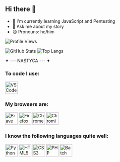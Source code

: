 ## Hi there 👋

- 🌱 I'm currently learning JavaScript and Pentesting
- 💬 Ask me about my story
- 😄 Pronouns: he/him

![Profile Views](https://komarev.com/ghpvc/?username=nastyca&label=Profile%20views&color=0085ff&style=flat)

![GitHub Stats](https://github-readme-stats.vercel.app/api?username=Nastyca&show_icons=true&theme=radical) 
![Top Langs](https://github-readme-stats.vercel.app/api/top-langs/?username=Nastyca&layout=compact&theme=radical)

✦ --- NASTYCA --- ✦

### To code I use:
<img src="https://upload.wikimedia.org/wikipedia/commons/thumb/9/9a/Visual_Studio_Code_1.35_icon.svg/1024px-Visual_Studio_Code_1.35_icon.svg.png" width="40" height="40" alt="VSCode Logo" />

### My browsers are:
<img src="https://logodownload.org/wp-content/uploads/2022/04/brave-logo-1.png" width="40" height="40" alt="Brave Browser" /> <img src="https://upload.wikimedia.org/wikipedia/commons/8/84/Mozilla_Firefox_3.5_logo.png" width="40" height="40" alt="Firefox Logo" /> <img src="https://upload.wikimedia.org/wikipedia/commons/thumb/e/e1/Google_Chrome_icon_%28February_2022%29.svg/2048px-Google_Chrome_icon_%28February_2022%29.svg.png" width="40" height="40" alt="Chrome Logo" /> <img src="https://upload.wikimedia.org/wikipedia/commons/2/28/Chromium_Logo.svg" width="40" height="40" alt="Chromium Logo" />

### I know the following languages quite well:
<img src="https://cdn.freebiesupply.com/logos/large/2x/python-5-logo-png-transparent.png" width="40" height="40" alt="Python Logo" /> <img src="https://upload.wikimedia.org/wikipedia/commons/6/61/HTML5_logo_and_wordmark.svg" width="40" height="40" alt="HTML5 Logo" /> <img src="https://upload.wikimedia.org/wikipedia/commons/d/d5/CSS3_logo_and_wordmark.svg" width="40" height="40" alt="CSS3 Logo" /> <img src="https://camo.githubusercontent.com/92a977256f3f2b4ef99e6684c1d88f1ac0394ed909893e5e56cb3539a31f2590/68747470733a2f2f63646e2e6a7364656c6976722e6e65742f67682f64657669636f6e732f64657669636f6e2f69636f6e732f7068702f7068702d6f726967696e616c2e737667" width="40" height="40" alt="PHP Logo" /> <img src="https://simplifyingtechblog.wordpress.com/wp-content/uploads/2017/07/batch-file-commands.png" width="40" height="40" alt="Batch Script Logo" />
